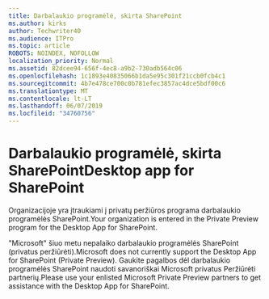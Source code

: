 ```yaml
---
title: Darbalaukio programėlė, skirta SharePoint
ms.author: kirks
author: Techwriter40
ms.audience: ITPro
ms.topic: article
ROBOTS: NOINDEX, NOFOLLOW
localization_priority: Normal
ms.assetid: 82dcee94-656f-4ec8-a9b2-730adb564c06
ms.openlocfilehash: 1c1893e40835066b1da5e95c301f21ccb0fcb4c1
ms.sourcegitcommit: 4b7e478ce700c0b781efec3857ac4dce5bdf00c6
ms.translationtype: MT
ms.contentlocale: lt-LT
ms.lasthandoff: 06/07/2019
ms.locfileid: "34760756"
---
```

# <a name="desktop-app-for-sharepoint"></a><span data-ttu-id="67ed9-102">Darbalaukio programėlė, skirta SharePoint</span><span class="sxs-lookup"><span data-stu-id="67ed9-102">Desktop app for SharePoint</span></span>

<span data-ttu-id="67ed9-103">Organizacijoje yra įtraukiami į privatų peržiūros programa darbalaukio programėlės SharePoint.</span><span class="sxs-lookup"><span data-stu-id="67ed9-103">Your organization is entered in the Private Preview program for the Desktop App for SharePoint.</span></span>

<span data-ttu-id="67ed9-104">"Microsoft" šiuo metu nepalaiko darbalaukio programėlės SharePoint (privatus peržiūrėti).</span><span class="sxs-lookup"><span data-stu-id="67ed9-104">Microsoft does not currently support the Desktop App for SharePoint (Private Preview).</span></span> <span data-ttu-id="67ed9-105">Gaukite pagalbos dėl darbalaukio programėlės SharePoint naudoti savanoriškai Microsoft privatus Peržiūrėti partnerių.</span><span class="sxs-lookup"><span data-stu-id="67ed9-105">Please use your enlisted Microsoft Private Preview partners to get assistance with the Desktop App for SharePoint.</span></span>

